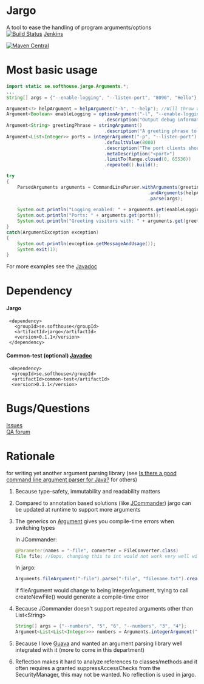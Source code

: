 # Jargo
A tool to ease the handling of program arguments/options  
[![Build Status](https://travis-ci.org/jontejj/jargo.png)](https://travis-ci.org/jontejj/jargo)  [Jenkins](https://jontejj.ci.cloudbees.com/job/jargo/)

[![Maven Central](https://maven-badges.herokuapp.com/maven-central/se.softhouse/jargo/badge.svg)](https://maven-badges.herokuapp.com/maven-central/se.softhouse/jargo)

# Most basic usage
```java
import static se.softhouse.jargo.Arguments.*;
...
String[] args = {"--enable-logging", "--listen-port", "8090", "Hello"};

Argument<?> helpArgument = helpArgument("-h", "--help"); //Will throw when -h is encountered
Argument<Boolean> enableLogging = optionArgument("-l", "--enable-logging")
									.description("Output debug information to standard out").build();
Argument<String> greetingPhrase = stringArgument()
									.description("A greeting phrase to greet new connections with").build();
Argument<List<Integer>> ports = integerArgument("-p", "--listen-port")
									.defaultValue(8080)
									.description("The port clients should connect to.")
									.metaDescription("<port>")
									.limitTo(Range.closed(0, 65536))
									.repeated().build();

try
{
	ParsedArguments arguments = CommandLineParser.withArguments(greetingPhrase, enableLogging, ports)
													.andArguments(helpArgument)
													.parse(args);
													
	System.out.println("Logging enabled: " + arguments.get(enableLogging));
	System.out.println("Ports: " + arguments.get(ports));
	System.out.println("Greeting visitors with: " + arguments.get(greetingPhrase));
}
catch(ArgumentException exception)
{
	System.out.println(exception.getMessageAndUsage());
	System.exit(1);
}
```
For more examples see the [Javadoc](http://softhouse.github.com/jargo/javadoc/jargo/)

# Dependency
#### Jargo
     <dependency>
       <groupId>se.softhouse</groupId>
       <artifactId>jargo</artifactId>
       <version>0.1.1</version>
     </dependency>
  
#### Common-test (optional) [Javadoc](http://softhouse.github.com/jargo/javadoc/common-test/)
     <dependency>
      <groupId>se.softhouse</groupId>
      <artifactId>common-test</artifactId>
      <version>0.1.1</version>
  </dependency>

# Bugs/Questions
[Issues](https://github.com/Softhouse/jargo/issues)  
[QA forum](https://groups.google.com/forum/?fromgroups=&hl=en#!forum/jargo)

# Rationale
 for writing yet another argument parsing library (see [Is there a good command line argument parser for Java?](http://stackoverflow.com/a/7829772) for others)

1. Because type-safety, immutability and readability matters

2. Compared to annotation based solutions (like [JCommander](http://www.jcommander.org)) jargo can be updated at runtime to support more arguments

3. The generics on [Argument](http://softhouse.github.com/jargo/javadoc/jargo/se/softhouse/jargo/Argument.html) gives you compile-time errors when switching types

    In JCommander:  
    ```java
    @Parameter(names = "-file", converter = FileConverter.class)  
    File file; //Oops, changing this to int would not work very well with FileConverter
    ```

    In jargo:  
    ```java
    Arguments.fileArgument("-file").parse("-file", "filename.txt").createNewFile();
    ```

    if fileArgument would change to being integerArgument, trying to call createNewFile() would generate a compile-time error

4. Because JCommander doesn't support repeated arguments other than List&lt;String&gt;
    ```java
    String[] args = {"--numbers", "5", "6", "--numbers", "3", "4"};  
    Argument<List<List<Integer>>> numbers = Arguments.integerArgument("--numbers").arity(2).repeated().build();
    ```

5. Because I love [Guava](https://code.google.com/p/guava-libraries/) and wanted an argument parsing
    library well integrated with it (more to come in this department)

6. Reflection makes it hard to analyze references to classes/methods and it
    often requires a granted suppressAccessChecks from the SecurityManager, this may not be wanted. No reflection is used in jargo.
